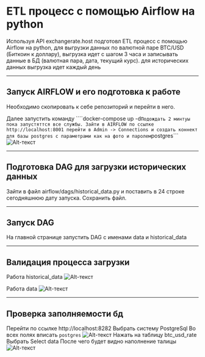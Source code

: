 # ETL процесс с помощью Airflow на python
Используя API exchangerate.host подготовл ETL процесс с помощью Airflow на python, для выгрузки данных по валютной паре BTC/USD (Биткоин к доллару), выгрузка идет с шагом 3 часа и записывать данные в БД (валютная пара, дата, текущий курс). для исторических данных выгрузка идет каждый день
____
## Запуск AIRFLOW и его подготовка к работе

Необходимо скопировать к себе репозиторий и перейти в него.

Далее запустить команду 
````docker-compose up -d```
Подождать 2 минтуы пока запустяттся все службы.
Зайти в AIRFLOW по ссылке http://localhost:8001 перейти в Admin -> Connections и создать коннект для базы postgres с параметрами как на фото и паролем ```postgres```
![Alt-текст](https://github.com/ewokoman/photo/blob/28ade6f8a6d443cd1f3f27cdf8816b5205305f80/2022-04-28_12-56-11.png "база коннеект")
____
## Подготовка DAG для загрузки исторических данных  
Зайти в файл airflow/dags/historical_data.py и поставить в 24 строке сегодняшнюю дату запуска. Сохранить файл.

____
## Запуск DAG

На главной странице запустить DAG c именами data и historical_data

____
## Валидация процесса загрузки

Работа historical_data
![Alt-текст](https://github.com/ewokoman/photo/blob/28ade6f8a6d443cd1f3f27cdf8816b5205305f80/2022-04-28_13-16-53.png "historical_data")


Работа data
![Alt-текст](https://github.com/ewokoman/photo/blob/master/2022-04-28_13-17-21.png "data")

____
## Проверка заполняемости бд 

Перейти по ссылке http://localhost:8282
Выбрать систему PostgreSql
Во всех полях вписать ```postgres```
![Alt-текст](https://github.com/ewokoman/photo/blob/28ade6f8a6d443cd1f3f27cdf8816b5205305f80/2022-04-28_13-18-24.png "sql_connect")
Нажать на таблицу btc_usd_rate
Выбрать Select data
После чего будет видно наполнение талицы
![Alt-текст](https://github.com/ewokoman/photo/blob/28ade6f8a6d443cd1f3f27cdf8816b5205305f80/2022-04-28_13-17-49.png "sql")



